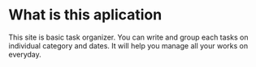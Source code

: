 # What is this aplication

This site is basic task organizer. You can write and group each tasks on individual category and dates. It will help you manage all your works on everyday.
